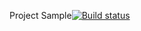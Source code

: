 Project Sample[![Build status](https://ci.appveyor.com/api/projects/status/3h3xx4a0spjbjj51?svg=true)](https://ci.appveyor.com/project/Malolepskaya-Elena/project-sample)

